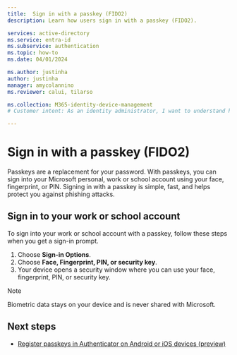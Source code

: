 ```yaml
---
title:  Sign in with a passkey (FIDO2)
description: Learn how users sign in with a passkey (FIDO2).

services: active-directory
ms.service: entra-id 
ms.subservice: authentication
ms.topic: how-to
ms.date: 04/01/2024

ms.author: justinha
author: justinha
manager: amycolannino
ms.reviewer: calui, tilarso

ms.collection: M365-identity-device-management
# Customer intent: As an identity administrator, I want to understand how users will sign in with a security key. 

---
```

# Sign in with a passkey (FIDO2)

Passkeys are a replacement for your password. With passkeys, you can sign into your Microsoft personal, work or school account using your face, fingerprint, or PIN. Signing in with a passkey is simple, fast, and helps protect you against phishing attacks. 

## Sign in to your work or school account

To sign into your work or school account with a passkey, follow these steps when you get a sign-in prompt.

1. Choose **Sign-in Options**.
1. Choose **Face, Fingerprint, PIN, or security key**.
1. Your device opens a security window where you can use your face, fingerprint, PIN, or security key.


>[!NOTE]
> Biometric data stays on your device and is never shared with Microsoft.

## Next steps

- [Register passkeys in Authenticator on Android or iOS devices (preview)](how-to-register-passkey-authenticator.md)
